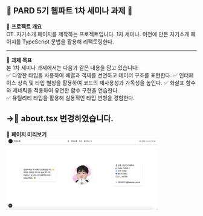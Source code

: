 ## 🌟 PARD 5기 웹파트 1차 세미나 과제 🌟

📌 **프로젝트 개요**  
OT. 자기소개 페이지를 제작하는 프로젝트입니다.
1차 세미나. 이전에 만든 자기소개 페이지를 TypeScript 문법을 활용해 리팩토링한다.

---

🎯 **과제 목표**  
본 1차 세미나 과제에서는 다음과 같은 내용을 담고 있습니다:  
✅ 다양한 타입을 사용하여 배열과 객체를 선언하고 데이터 구조를 표현한다.
✅ 인터페이스 상속 및 타입 별칭을 활용하여 코드의 재사용성과 가독성을 높인다.
✅ 화살표 함수와 제네릭을 적용하여 유연한 함수 구현을 연습한다.  
✅ 유틸리티 타입을 활용해 실용적인 타입 변형을 경험한다. 

->🚀 about.tsx 변경하였습니다.
---



📸 **페이지 미리보기**  
<img src="./public/rm.png" width="400"/>